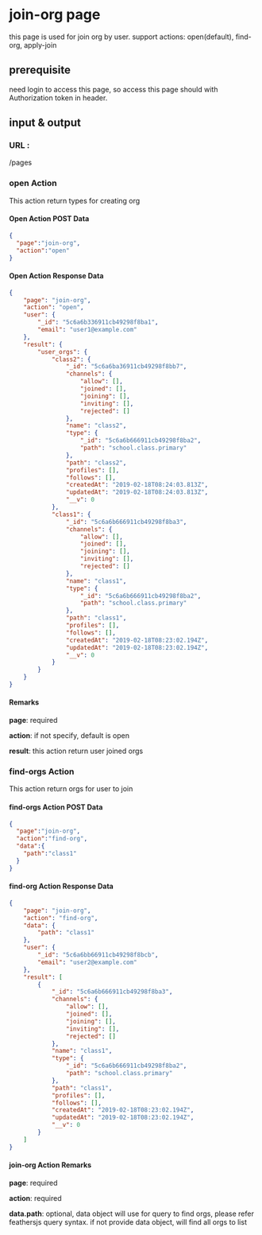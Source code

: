 # join-org page
this page is used for join org by user.
support actions: open(default), find-org, apply-join

## prerequisite

need login to access this page, so access this page should with Authorization token in header.

## input & output

### URL :

/pages

### open Action

This action return types for creating org

#### Open Action POST Data

```JSON
{
  "page":"join-org",
  "action":"open"
}
```

#### Open Action Response Data

```JSON
{
    "page": "join-org",
    "action": "open",
    "user": {
        "_id": "5c6a6b336911cb49298f8ba1",
        "email": "user1@example.com"
    },
    "result": {
        "user_orgs": {
            "class2": {
                "_id": "5c6a6ba36911cb49298f8bb7",
                "channels": {
                    "allow": [],
                    "joined": [],
                    "joining": [],
                    "inviting": [],
                    "rejected": []
                },
                "name": "class2",
                "type": {
                    "_id": "5c6a6b666911cb49298f8ba2",
                    "path": "school.class.primary"
                },
                "path": "class2",
                "profiles": [],
                "follows": [],
                "createdAt": "2019-02-18T08:24:03.813Z",
                "updatedAt": "2019-02-18T08:24:03.813Z",
                "__v": 0
            },
            "class1": {
                "_id": "5c6a6b666911cb49298f8ba3",
                "channels": {
                    "allow": [],
                    "joined": [],
                    "joining": [],
                    "inviting": [],
                    "rejected": []
                },
                "name": "class1",
                "type": {
                    "_id": "5c6a6b666911cb49298f8ba2",
                    "path": "school.class.primary"
                },
                "path": "class1",
                "profiles": [],
                "follows": [],
                "createdAt": "2019-02-18T08:23:02.194Z",
                "updatedAt": "2019-02-18T08:23:02.194Z",
                "__v": 0
            }
        }
    }
}
````

#### Remarks

**page**: required

**action**: if not specify, default is open

**result**: this action return user joined orgs

### find-orgs Action

This action return orgs for user to join

#### find-orgs Action POST Data

```JSON
{
  "page":"join-org",
  "action":"find-org",
  "data":{
    "path":"class1"
  }
}
```

#### find-org Action Response Data

```JSON
{
    "page": "join-org",
    "action": "find-org",
    "data": {
        "path": "class1"
    },
    "user": {
        "_id": "5c6a6bb66911cb49298f8bcb",
        "email": "user2@example.com"
    },
    "result": [
        {
            "_id": "5c6a6b666911cb49298f8ba3",
            "channels": {
                "allow": [],
                "joined": [],
                "joining": [],
                "inviting": [],
                "rejected": []
            },
            "name": "class1",
            "type": {
                "_id": "5c6a6b666911cb49298f8ba2",
                "path": "school.class.primary"
            },
            "path": "class1",
            "profiles": [],
            "follows": [],
            "createdAt": "2019-02-18T08:23:02.194Z",
            "updatedAt": "2019-02-18T08:23:02.194Z",
            "__v": 0
        }
    ]
}
````

#### join-org Action Remarks

**page**: required

**action**: required

**data.path**: optional, data object will use for query to find orgs, please refer feathersjs query syntax. if not provide data object, will find all orgs to list


